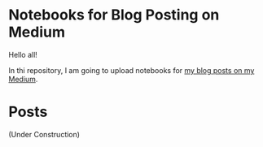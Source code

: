 # Notebooks for Blog Posting on Medium

Hello all! 

In thi repository, I am going to upload notebooks for [my blog posts on my Medium](https://medium.com/@weonhyeok.chung). 

# Posts

(Under Construction) 
